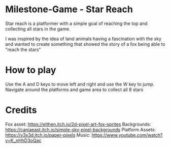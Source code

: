 # Milestone-Game - Star Reach

Star reach is a platformer with a simple goal of reaching the top and collecting all stars in the game.

I was inspired by the idea of land animals having a fascination with the sky and wanted to create something that showed the story of a fox being able to "reach the stars"

# How to play

Use the A and D keys to move left and right and use the W key to jump. Navigate around the platforms and game area to collect all 8 stars

# Credits

Fox asset: https://elthen.itch.io/2d-pixel-art-fox-sprites
Backgrounds: https://caniaeast.itch.io/simple-sky-pixel-backgrounds
Platform Assets: https://v3x3d.itch.io/paper-pixels
Music: https://www.youtube.com/watch?v=K_nHhD3oQac